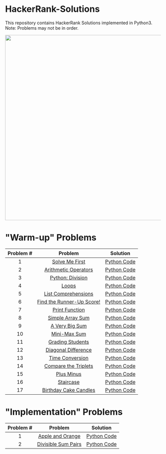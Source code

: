# HackerRank-Solutions
This repository contains HackerRank Solutions implemented in Python3.
Note: Problems may not be in order.

<div align="center">
    <img src="http://nano.hackerrank.com/hackerrank/assets/hackerranklogo_green.png" width="600px"</img> 
</div>


 # "Warm-up" Problems
 
| Problem #  | Problem     | Solution |
|:------------:|:-------------:|:----------:|
| 1          |[Solve Me First](https://www.hackerrank.com/challenges/solve-me-first/problem) | [Python Code](https://github.com/hilalekinci/HackerRank-Solutions/blob/master/Codes/solveMeFirst.py) |
|       2    |[Arithmetic Operators](https://www.hackerrank.com/challenges/python-arithmetic-operators/problem)       |[Python Code](https://github.com/hilalekinci/HackerRank-Solutions/blob/master/Codes/ArithmeticOperators.py)          |
|       3     |[Python: Division](https://www.hackerrank.com/challenges/python-division/problem)  |[Python Code](https://github.com/hilalekinci/HackerRank-Solutions/blob/master/Codes/PythonDivision.py)          |
|       4     |[Loops](https://www.hackerrank.com/challenges/python-loops/problem)             |[Python Code](https://github.com/hilalekinci/HackerRank-Solutions/blob/master/Codes/Loops.py)          |
|       5     |[List Comprehensions](https://www.hackerrank.com/challenges/list-comprehensions/problem)|[Python Code](https://github.com/hilalekinci/HackerRank-Solutions/blob/master/Codes/ListComprehensions.py)        |
|       6     |[Find the Runner-Up Score!](https://www.hackerrank.com/challenges/find-second-maximum-number-in-a-list/problem)|[Python Code](https://github.com/hilalekinci/HackerRank-Solutions/blob/master/Codes/FindTheRunner-UpScore.py)          |
|       7    |[Print Function](https://www.hackerrank.com/challenges/python-print/problem) |[Python Code](https://github.com/hilalekinci/HackerRank-Solutions/blob/master/Codes/printFunction.py)         |
|       8    |[Simple Array Sum](https://www.hackerrank.com/challenges/simple-array-sum/problem)           |[Python Code](https://github.com/hilalekinci/HackerRank-Solutions/blob/master/Codes/SimpleArraySum.py)         |
|       9    |[A Very Big Sum](https://www.hackerrank.com/challenges/a-very-big-sum/problem)           | [Python Code](https://github.com/hilalekinci/HackerRank-Solutions/blob/master/Codes/AVeryBigSum.py)          |
|       10   |[Mini-Max Sum](https://www.hackerrank.com/challenges/mini-max-sum/problem)           | [Python Code](https://github.com/hilalekinci/HackerRank-Solutions/blob/master/Codes/Mini-Max_Sum.py)          |
|       11    |[Grading Students](https://www.hackerrank.com/challenges/grading/problem)           | [Python Code](https://github.com/hilalekinci/HackerRank-Solutions/blob/master/Codes/GradingStudents.py)          |
|       12   |[Diagonal Difference](https://www.hackerrank.com/challenges/diagonal-difference/problem)           | [Python Code](https://github.com/hilalekinci/HackerRank-Solutions/blob/master/Codes/diagonalDifference.py)          |
|       13   |[Time Conversion](https://www.hackerrank.com/challenges/time-conversion/problem)| [Python Code](https://github.com/hilalekinci/HackerRank-Solutions/blob/master/Codes/timeConversion.py)         |
|       14   |[Compare the Triplets](https://www.hackerrank.com/challenges/compare-the-triplets/problem)| [Python Code](https://github.com/hilalekinci/HackerRank-Solutions/blob/master/Codes/compareTheTriplets.py)         |
|       15   |[Plus Minus](https://www.hackerrank.com/challenges/plus-minus/problem)| [Python Code](https://github.com/hilalekinci/HackerRank-Solutions/blob/master/Codes/plusMinus.py)         |
|       16   |[Staircase](https://www.hackerrank.com/challenges/staircase/problem)| [Python Code](https://github.com/hilalekinci/HackerRank-Solutions/blob/master/Codes/staircase.py)         |
|       17   |[Birthday Cake Candles](https://www.hackerrank.com/challenges/birthday-cake-candles/problem)| [Python Code](https://github.com/hilalekinci/HackerRank-Solutions/blob/master/Codes/birthdayCakeCandles.py)         |


# "Implementation" Problems

| Problem #  | Problem     | Solution |
|:------------:|:-------------:|:----------:|
| 1          |[Apple and Orange](https://www.hackerrank.com/challenges/apple-and-orange/problem) | [Python Code](https://github.com/hilalekinci/HackerRank-Solutions/blob/master/Codes/appleAndOrange.py) |
| 2          |[Divisible Sum Pairs](https://www.hackerrank.com/challenges/divisible-sum-pairs/problem) | [Python Code](https://github.com/hilalekinci/HackerRank-Solutions/blob/master/Codes/divisibleSumPairs.py) |

